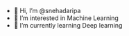 - 👋 Hi, I’m @snehadaripa
- 👀 I’m interested in Machine Learning
- 🌱 I’m currently learning Deep learning

